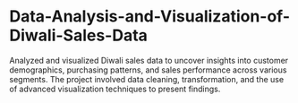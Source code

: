 # Data-Analysis-and-Visualization-of-Diwali-Sales-Data
Analyzed and visualized Diwali sales data to uncover insights into customer demographics, purchasing patterns, and sales performance across various segments. The project involved data cleaning, transformation, and the use of advanced visualization techniques to present findings.
